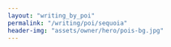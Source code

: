 ```yaml
---
layout: "writing_by_poi"
permalink: "/writing/poi/sequoia"
header-img: "assets/owner/hero/pois-bg.jpg"
---
```

